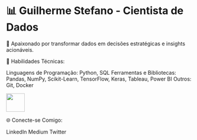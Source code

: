 <!DOCTYPE html>
<html lang="pt-br">
<head>
    <meta charset="UTF-8">
    <meta name="viewport" content="width=device-width, initial-scale=1.0">
    <link rel="stylesheet" type='text/css' href="https://cdn.jsdelivr.net/gh/devicons/devicon@latest/devicon.min.css" /> 
    <title>Document</title>
</head>
<body>
  <h1>📊 Guilherme Stefano - Cientista de Dados </h1>
  
  🚀 Apaixonado por transformar dados em decisões estratégicas e insights acionáveis.
  
  🔧 Habilidades Técnicas:
  
  Linguagens de Programação: Python, SQL
  Ferramentas e Bibliotecas: Pandas, NumPy, Scikit-Learn, TensorFlow, Keras, Tableau, Power BI
  Outros: Git, Docker
  
<img src="https://cdn.jsdelivr.net/gh/devicons/devicon@latest/icons/python/python-original.svg" style="height: 50px; width: 50px;"/>
          
  🌐 Conecte-se Comigo:
  
  LinkedIn
  Medium
  Twitter

</body>
</html>
